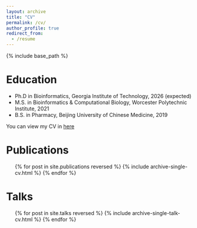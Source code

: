 ```yaml
---
layout: archive
title: "CV"
permalink: /cv/
author_profile: true
redirect_from:
  - /resume
---
```


{% include base_path %}

Education
======
* Ph.D in Bioinformatics, Georgia Institute of Technology, 2026 (expected)
* M.S. in Bioinformatics & Computational Biology, Worcester Polytechnic Institute, 2021
* B.S. in Pharmacy, Beijing University of Chinese Medicine, 2019

You can view my CV in [here](http://mosun330.github.io/files/Mo_resume.pdf)

Publications
======
  <ul>{% for post in site.publications reversed %}
    {% include archive-single-cv.html %}
  {% endfor %}</ul>
  
Talks
======
  <ul>{% for post in site.talks reversed %}
    {% include archive-single-talk-cv.html  %}
  {% endfor %}</ul>
  

